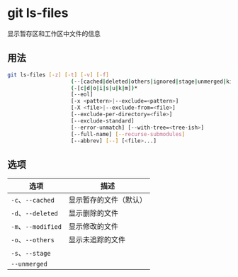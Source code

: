 # git ls-files

显示暂存区和工作区中文件的信息

## 用法

```sh
git ls-files [-z] [-t] [-v] [-f]
                    (--[cached|deleted|others|ignored|stage|unmerged|killed|modified])*
                    (-[c|d|o|i|s|u|k|m])*
                    [--eol]
                    [-x <pattern>|--exclude=<pattern>]
                    [-X <file>|--exclude-from=<file>]
                    [--exclude-per-directory=<file>]
                    [--exclude-standard]
                    [--error-unmatch] [--with-tree=<tree-ish>]
                    [--full-name] [--recurse-submodules]
                    [--abbrev] [--] [<file>...]
```

## 选项

| 选项               | 描述                   |
| ------------------ | ---------------------- |
| `-c`、`--cached`   | 显示暂存的文件（默认） |
| `-d`、`--deleted`  | 显示删除的文件         |
| `-m`、`--modified` | 显示修改的文件         |
| `-o`、`--others`   | 显示未追踪的文件       |
| `-s`、`--stage`    |                        |
| `--unmerged`       |                        |
